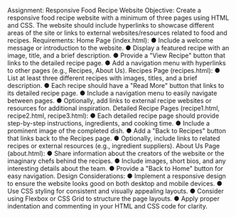 Assignment: Responsive Food Recipe Website
Objective:
Create a responsive food recipe website with a minimum of three pages using HTML and
CSS. The website should include hyperlinks to showcase different areas of the site or links
to external websites/resources related to food and recipes.
Requirements:
Home Page (index.html):
● Include a welcome message or introduction to the website.
● Display a featured recipe with an image, title, and a brief description.
● Provide a "View Recipe" button that links to the detailed recipe page.
● Add a navigation menu with hyperlinks to other pages (e.g., Recipes, About Us).
Recipes Page (recipes.html):
● List at least three different recipes with images, titles, and a brief description.
● Each recipe should have a "Read More" button that links to its detailed recipe page.
● Include a navigation menu to easily navigate between pages.
● Optionally, add links to external recipe websites or resources for additional
inspiration.
Detailed Recipe Pages (recipe1.html, recipe2.html, recipe3.html):
● Each detailed recipe page should provide step-by-step instructions, ingredients, and
cooking time.
● Include a prominent image of the completed dish.
● Add a "Back to Recipes" button that links back to the Recipes page.
● Optionally, include links to related recipes or external resources (e.g., ingredient
suppliers).
About Us Page (about.html):
● Share information about the creators of the website or the imaginary chefs behind the
recipes.
● Include images, short bios, and any interesting details about the team.
● Provide a "Back to Home" button for easy navigation.
Design Considerations:
● Implement a responsive design to ensure the website looks good on both desktop
and mobile devices.
● Use CSS styling for consistent and visually appealing layouts.
● Consider using Flexbox or CSS Grid to structure the page layouts.
● Apply proper indentation and commenting in your HTML and CSS code for clarity.
